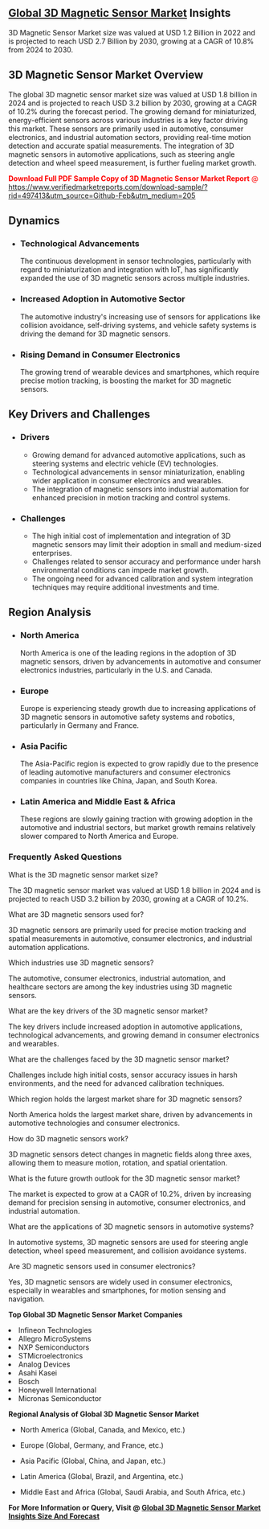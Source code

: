 <h2><a href="https://www.verifiedmarketreports.com/download-sample/?rid=497413&amp;utm_source=Github&amp;utm_medium=205" target="_blank">Global 3D Magnetic Sensor Market</a> Insights</h2><p>3D Magnetic Sensor Market size was valued at USD 1.2 Billion in 2022 and is projected to reach USD 2.7 Billion by 2030, growing at a CAGR of 10.8% from 2024 to 2030.</p><p> <h2>3D Magnetic Sensor Market Overview</h2> <p>The global 3D magnetic sensor market size was valued at USD 1.8 billion in 2024 and is projected to reach USD 3.2 billion by 2030, growing at a CAGR of 10.2% during the forecast period. The growing demand for miniaturized, energy-efficient sensors across various industries is a key factor driving this market. These sensors are primarily used in automotive, consumer electronics, and industrial automation sectors, providing real-time motion detection and accurate spatial measurements. The integration of 3D magnetic sensors in automotive applications, such as steering angle detection and wheel speed measurement, is further fueling market growth.</p> <p><p><span class=""><span style="color: #ff0000;"><strong>Download Full PDF Sample Copy of 3D Magnetic Sensor Market Report</strong> @ </span><a href="https://www.verifiedmarketreports.com/download-sample/?rid=497413&amp;utm_source=Github-Feb&amp;utm_medium=205" target="_blank">https://www.verifiedmarketreports.com/download-sample/?rid=497413&amp;utm_source=Github-Feb&amp;utm_medium=205</a></span></p></p> <h2>Dynamics</h2> <ul> <li><h3>Technological Advancements</h3> The continuous development in sensor technologies, particularly with regard to miniaturization and integration with IoT, has significantly expanded the use of 3D magnetic sensors across multiple industries.</li> <li><h3>Increased Adoption in Automotive Sector</h3> The automotive industry's increasing use of sensors for applications like collision avoidance, self-driving systems, and vehicle safety systems is driving the demand for 3D magnetic sensors.</li> <li><h3>Rising Demand in Consumer Electronics</h3> The growing trend of wearable devices and smartphones, which require precise motion tracking, is boosting the market for 3D magnetic sensors.</li> </ul> <h2>Key Drivers and Challenges</h2> <ul> <li><h3>Drivers</h3> <ul> <li>Growing demand for advanced automotive applications, such as steering systems and electric vehicle (EV) technologies.</li> <li>Technological advancements in sensor miniaturization, enabling wider application in consumer electronics and wearables.</li> <li>The integration of magnetic sensors into industrial automation for enhanced precision in motion tracking and control systems.</li> </ul> </li> <li><h3>Challenges</h3> <ul> <li>The high initial cost of implementation and integration of 3D magnetic sensors may limit their adoption in small and medium-sized enterprises.</li> <li>Challenges related to sensor accuracy and performance under harsh environmental conditions can impede market growth.</li> <li>The ongoing need for advanced calibration and system integration techniques may require additional investments and time.</li> </ul> </li> </ul> <h2>Region Analysis</h2> <ul> <li><h3>North America</h3> North America is one of the leading regions in the adoption of 3D magnetic sensors, driven by advancements in automotive and consumer electronics industries, particularly in the U.S. and Canada.</li> <li><h3>Europe</h3> Europe is experiencing steady growth due to increasing applications of 3D magnetic sensors in automotive safety systems and robotics, particularly in Germany and France.</li> <li><h3>Asia Pacific</h3> The Asia-Pacific region is expected to grow rapidly due to the presence of leading automotive manufacturers and consumer electronics companies in countries like China, Japan, and South Korea.</li> <li><h3>Latin America and Middle East & Africa</h3> These regions are slowly gaining traction with growing adoption in the automotive and industrial sectors, but market growth remains relatively slower compared to North America and Europe.</li> </ul> <h3>Frequently Asked Questions</h3> <p>What is the 3D magnetic sensor market size?</p> <p>The 3D magnetic sensor market was valued at USD 1.8 billion in 2024 and is projected to reach USD 3.2 billion by 2030, growing at a CAGR of 10.2%.</p> <p>What are 3D magnetic sensors used for?</p> <p>3D magnetic sensors are primarily used for precise motion tracking and spatial measurements in automotive, consumer electronics, and industrial automation applications.</p> <p>Which industries use 3D magnetic sensors?</p> <p>The automotive, consumer electronics, industrial automation, and healthcare sectors are among the key industries using 3D magnetic sensors.</p> <p>What are the key drivers of the 3D magnetic sensor market?</p> <p>The key drivers include increased adoption in automotive applications, technological advancements, and growing demand in consumer electronics and wearables.</p> <p>What are the challenges faced by the 3D magnetic sensor market?</p> <p>Challenges include high initial costs, sensor accuracy issues in harsh environments, and the need for advanced calibration techniques.</p> <p>Which region holds the largest market share for 3D magnetic sensors?</p> <p>North America holds the largest market share, driven by advancements in automotive technologies and consumer electronics.</p> <p>How do 3D magnetic sensors work?</p> <p>3D magnetic sensors detect changes in magnetic fields along three axes, allowing them to measure motion, rotation, and spatial orientation.</p> <p>What is the future growth outlook for the 3D magnetic sensor market?</p> <p>The market is expected to grow at a CAGR of 10.2%, driven by increasing demand for precision sensing in automotive, consumer electronics, and industrial automation.</p> <p>What are the applications of 3D magnetic sensors in automotive systems?</p> <p>In automotive systems, 3D magnetic sensors are used for steering angle detection, wheel speed measurement, and collision avoidance systems.</p> <p>Are 3D magnetic sensors used in consumer electronics?</p> <p>Yes, 3D magnetic sensors are widely used in consumer electronics, especially in wearables and smartphones, for motion sensing and navigation.</p> </p><p><strong>Top Global 3D Magnetic Sensor Market Companies</strong></p><div data-test-id=""><p><li>Infineon Technologies</li><li> Allegro MicroSystems</li><li> NXP Semiconductors</li><li> STMicroelectronics</li><li> Analog Devices</li><li> Asahi Kasei</li><li> Bosch</li><li> Honeywell International</li><li> Micronas Semiconductor</li></p><div><strong>Regional Analysis of&nbsp;Global 3D Magnetic Sensor Market</strong></div><ul><li dir="ltr"><p dir="ltr">North America&nbsp;(Global, Canada, and Mexico, etc.)</p></li><li dir="ltr"><p dir="ltr">Europe (Global, Germany, and France, etc.)</p></li><li dir="ltr"><p dir="ltr">Asia Pacific&nbsp;(Global, China, and Japan, etc.)</p></li><li dir="ltr"><p dir="ltr">Latin America&nbsp;(Global, Brazil, and Argentina, etc.)</p></li><li dir="ltr">Middle East and Africa&nbsp;(Global, Saudi Arabia, and South Africa, etc.)</li></ul><p><strong>For More Information or Query, Visit @&nbsp;</strong><strong><a href="https://www.verifiedmarketreports.com/product/3d-magnetic-sensor-market-szie-and-forecast/?utm_source=Github&amp;utm_medium=205" target="_blank">Global 3D Magnetic Sensor Market Insights Size And Forecast</a></strong></p></div>
